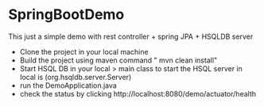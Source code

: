 # SpringBootDemo
This just a simple demo with rest controller + spring JPA + HSQLDB server

- Clone the project in your local machine
- Build the project using maven command " mvn clean install"
- Start HSQL DB in your local 
      > main class to start the HSQL server in local is (org.hsqldb.server.Server)
- run the DemoApplication.java
- check the status by clicking http://localhost:8080/demo/actuator/health
